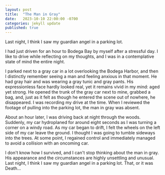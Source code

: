 ```yaml
---
layout: post
title:  "The Man in Gray"
date:   2023-10-10 22:00:00 -0700
categories: jekyll update
published: true
---
```

Last night, I think I saw my guardian angel in a parking lot.

I had just driven for an hour to Bodega Bay by myself after a stressful day. I like to drive while reflecting on my thoughts, and I was in a contemplative state of mind the entire night.

I parked next to a gray car in a lot overlooking the Bodega Harbor, and then I distinctly remember seeing a man and feeling anxious in that moment. He had gray hair and was wearing a gray tunic and gray pants. His expressionless face hardly looked real, yet it remains vivid in my mind: aged yet strong. He opened the trunk of the gray car next to mine, grabbed a bag, and, just as it felt as though he entered the scene out of nowhere, he disappeared. I was recording my drive at the time. When I reviewed the footage of pulling into the parking lot, the man in gray was absent.

About an hour later, I was driving back at night through the woods. Suddenly, my car hydroplaned for around eight seconds as I was turning a corner on a windy road. As my car began to drift, I felt the wheels on the left side of my car leave the ground. I thought I was going to tumble sideways into the trees. At some point, I regained control and immediately managed to avoid a collision with an oncoming car.

I don't know how I survived, and I can't stop thinking about the man in gray. His appearance and the circumstances are highly unsettling and unusual. Last night, I think I saw my guardian angel in a parking lot. That, or it was Death...
